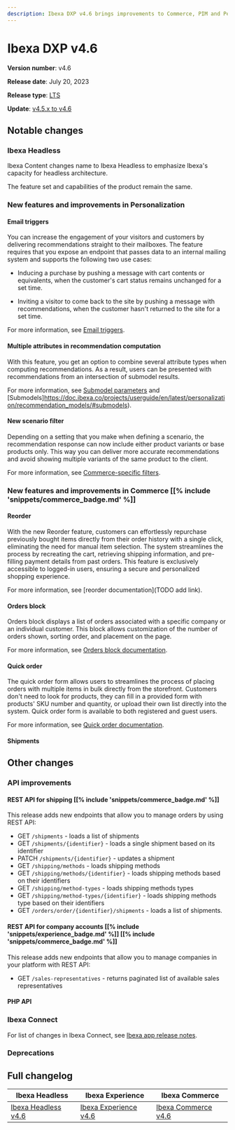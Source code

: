 ```yaml
---
description: Ibexa DXP v4.6 brings improvements to Commerce, PIM and Personalization offerings, and a number of changes in CDP and Ibexa Connect.
---
```


# Ibexa DXP v4.6

**Version number**: v4.6

**Release date**: July 20, 2023

**Release type**: [LTS](https://support.ibexa.co/Public/service-life)

**Update**: [v4.5.x to v4.6](https://doc.ibexa.co/en/latest/update_and_migration/from_4.5/update_from_4.5/)

## Notable changes

### Ibexa Headless

Ibexa Content changes name to Ibexa Headless to emphasize Ibexa's capacity for headless architecture.

The feature set and capabilities of the product remain the same.

### New features and improvements in Personalization

#### Email triggers

You can increase the engagement of your visitors and customers by delivering recommendations straight to their mailboxes. 
The feature requires that you expose an endpoint that passes data to an internal mailing system and supports the following two use cases:

- Inducing a purchase by pushing a message with cart contents or equivalents, when the customer's cart status remains unchanged for a set time.

- Inviting a visitor to come back to the site by pushing a message with recommendations, when the customer hasn't returned to the site for a set time.

For more information, see [Email triggers](https://doc.ibexa.co/projects/userguide/en/4.5/personalization/triggers.md).

#### Multiple attributes in recommendation computation

With this feature, you get an option to combine several attribute types when computing recommendations. 
As a result, users can be presented with recommendations from an intersection of submodel results.

For more information, see [Submodel parameters](recommendation_api.md#submodel-parameters) and [Submodels]https://doc.ibexa.co/projects/userguide/en/latest/personalization/recommendation_models/#submodels).

#### New scenario filter

Depending on a setting that you make when defining a scenario, the recommendation response can now include either product variants or base products only. 
This way you can deliver more accurate recommendations and avoid showing multiple variants of the same product to the client.

For more information, see [Commerce-specific filters](https://doc.ibexa.co/projects/userguide/en/latest/personalization/filters/#commerce-specific-filters).

###  New features and improvements in Commerce [[% include 'snippets/commerce_badge.md' %]]

#### Reorder

With the new Reorder feature, customers can effortlessly repurchase previously bought items
directly from their order history with a single click, eliminating the need for manual item selection.
The system streamlines the process by recreating the cart, retrieving shipping information, and pre-filling payment details from past orders.
This feature is exclusively accessible to logged-in users, ensuring a secure and personalized shopping experience.

For more information, see [reorder documentation](TODO add link).

#### Orders block

Orders block displays a list of orders associated with a specific company or an individual customer.
This block allows customization of the number of orders shown, sorting order, and placement on the page.

For more information, see [Orders block documentation](https://doc.ibexa.co/projects/userguide/en/master/content_management/block_reference/#orders-block).

#### Quick order

The quick order form allows users to streamlines the process of placing orders 
with multiple items in bulk directly from the storefront.
Customers don't need to look for products, 
they can fill in a provided form with products' SKU number and quantity, 
or upload their own list directly into the system. 
Quick order form is available to both registered and guest users.

For more information, see [Quick order documentation](https://doc.ibexa.co/en/master/commerce/cart/quick_order/).

#### Shipments

## Other changes

### 

### API improvements

#### REST API for shipping [[% include 'snippets/commerce_badge.md' %]]

This release adds new endpoints that allow you to manage orders by using REST API:

- GET `/shipments` -  loads a list of shipments
- GET `/shipments/{identifier}` - loads a single shipment based on its identifier
- PATCH `/shipments/{identifier}` - updates a shipment
- GET `/shipping/methods` - loads shipping methods
- GET `/shipping/methods/{identifier}` - loads shipping methods based on their identifiers
- GET `/shipping/method-types` - loads shipping methods types
- GET `/shipping/method-types/{identifier}` - loads shipping methods type based on their identifiers
- GET `/orders/order/{identifier}/shipments` - loads a list of shipments.

#### REST API for company accounts [[% include 'snippets/experience_badge.md' %]] [[% include 'snippets/commerce_badge.md' %]]

This release adds new endpoints that allow you to manage companies in your platform with REST API:

- GET `/sales-representatives` - returns paginated list of available sales representatives

#### PHP API 

### 

### 

### Ibexa Connect

For list of changes in Ibexa Connect, see [Ibexa app release notes](https://doc.ibexa.co/projects/connect/en/latest/general/ibexa_app_release_notes/).

### Deprecations

#### 

## Full changelog

| Ibexa Headless | Ibexa Experience | Ibexa Commerce|
|---------------|------------------|---------------|
| [Ibexa Headless v4.6](https://github.com/ibexa/headless/releases/tag/v4.6.0) | [Ibexa Experience v4.6](https://github.com/ibexa/experience/releases/tag/v4.6.0) | [Ibexa Commerce v4.6](https://github.com/ibexa/commerce/releases/tag/v4.6.0) |
